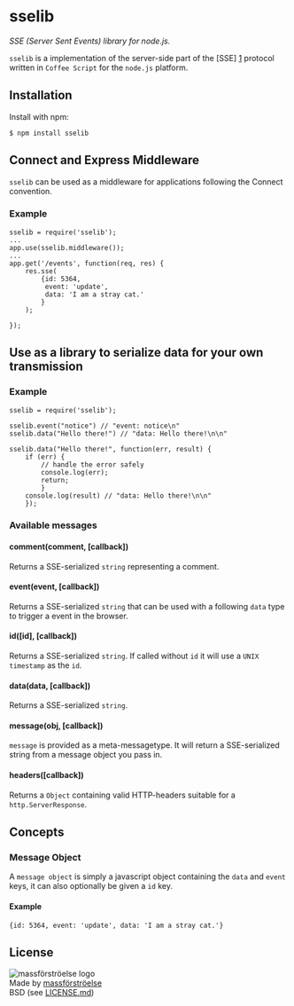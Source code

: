 sselib
======
_SSE (Server Sent Events) library for node.js._

`sselib` is a implementation of the server-side part of the [SSE] [1] protocol written in `Coffee Script` for the `node.js` platform.

  [1]: http://dev.w3.org/html5/eventsource/

## Installation ##
Install with npm:

    $ npm install sselib

## Connect and Express Middleware ##
`sselib` can be used as a middleware for applications following the Connect convention.

### Example ###
    sselib = require('sselib');
    ...
    app.use(sselib.middleware());
    ...
    app.get('/events', function(req, res) {
        res.sse(
            {id: 5364,
             event: 'update',
             data: 'I am a stray cat.'
            }
        );
        
    });

## Use as a library to serialize data for your own transmission ##

### Example ###
    sselib = require('sselib');

    sselib.event("notice") // "event: notice\n"
    sselib.data("Hello there!") // "data: Hello there!\n\n"

    sselib.data("Hello there!", function(err, result) {
        if (err) {
            // handle the error safely
            console.log(err);
            return;
            }
        console.log(result) // "data: Hello there!\n\n"
        });

### Available messages ###

#### comment(comment, [callback]) ####
Returns a SSE-serialized `string` representing a comment.

#### event(event, [callback]) ####
Returns a SSE-serialized `string` that can be used with a following `data` type to trigger a event in the browser.

#### id([id], [callback]) ####
Returns a SSE-serialized `string`. If called without `id` it will use a `UNIX timestamp` as the `id`.

#### data(data, [callback]) ####
Returns a SSE-serialized `string`.

#### message(obj, [callback]) ####
`message` is provided as a meta-messagetype. It will return a SSE-serialized string from a message object you pass in.

#### headers([callback]) ####
Returns a `Object` containing valid HTTP-headers suitable for a `http.ServerResponse`.

## Concepts ##

### Message Object ###

A `message object` is simply a javascript object containing the `data` and `event` keys, it can also optionally be given a `id` key.

#### Example ####
    {id: 5364, event: 'update', data: 'I am a stray cat.'}

## License ##
![massförströelse logo](http://www.massforstroel.se/uploads/4/3/3/4/4334921/4793588.png?20)  
Made by [massförströelse](http://massforstroel.se/ "massförströel.se")  
BSD (see [LICENSE.md](https://github.com/massforstroelse/sselib.js/blob/master/LICENSE.md "LICENSE.md"))  

